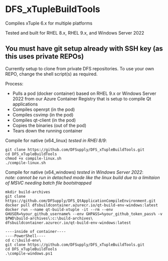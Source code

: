 # DFS_xTupleBuildTools
Compiles xTuple 6.x for multiple platforms

Tested and built for RHEL 8.x, RHEL 9.x, and Windows Server 2022

## You must have git setup already with SSH key (as this uses private REPOs)

Currently setup to clone from private DFS repositories. To use your own REPO, change the shell script(s) as required.

Process:
 - Pulls a pod (docker container) based on RHEL 9.x or Windows Server 2022 from our Azure Container Registry that is setup to compile Qt applications
 - Compiles openrpt (in the pod)
 - Compiles csvimp (in the pod)
 - Compiles qt-client (in the pod)
 - Copies the binaries (out of the pod)
 - Tears down the running container

Compile for native (x64_linux) *tested in RHEl 8/9*:
```
git clone https://github.com/DFSupply/DFS_xTupleBuildTools.git
cd DFS_xTupleBuildTools
chmod +x compile-linux.sh
./compile-linux.sh
```

Compile for native (x64_windows) *tested in Windows Server 2022*:   
*note: cannot be run in detached mode like the linux build due to a limitaion of MSVC needing batch file bootstrapped*   
```
mkdir build-archives
git clone https://github.com/DFSupply/DFS_QtApplicationCompileEnvironment.git
docker pull dfsbuildcontainer.azurecr.io/qt-build-env-windows:latest
docker run --name qt-build-xtuple -it --rm --env GHUSER=%your_github_username% --env GHPASS=%your_github_token_pass% -v $PWD\build-archives\:c:\build-archives\ dfsbuildcontainer.azurecr.io/qt-build-env-windows:latest

----inside of container----
----PowerShell----
cd c:\build-env\
git clone https://github.com/DFSupply/DFS_xTupleBuildTools.git
cd DFS_xTupleBuildTools
.\compile-windows.ps1
```
